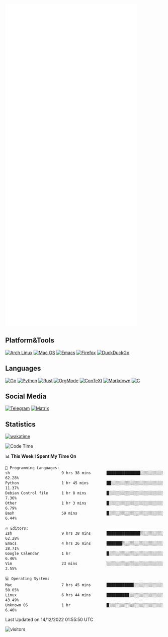 ![Metrics](https://github.com/SteamedFish/SteamedFish/blob/master/github-metrics.svg)

## Platform&Tools

[![Arch Linux](https://img.shields.io/badge/ArchLinux-1793D1?logo=arch-linux&logoColor=fff&style=flat-square)](https://archlinux.org/)
[![Mac OS](https://img.shields.io/badge/MacOS-000000?style=flat-square&logo=macos&logoColor=F0F0F0)](https://www.apple.com/macos/)
[![Emacs](https://img.shields.io/badge/Emacs-%237F5AB6.svg?&style=flat-square&logo=gnu-emacs&logoColor=white)](https://www.gnu.org/software/emacs/)
[![Firefox](https://img.shields.io/badge/Firefox-FF7139?style=flat-square&logo=Firefox-Browser&logoColor=white)](https://firefox.com/)
[![DuckDuckGo](https://img.shields.io/badge/DuckDuckGo-DE5833?style=flat-square&logo=DuckDuckGo&logoColor=white)](https://duckduckgo.com/)

## Languages

[![Go](https://img.shields.io/badge/Golang-%2300ADD8.svg?style=flat-square&logo=go&logoColor=white)](https://golang.org/)
[![Python](https://img.shields.io/badge/Python-3670A0?style=flat-square&logo=python&logoColor=ffdd54)](https://www.python.org/)
[![Rust](https://img.shields.io/badge/Rust-%23000000.svg?style=flat-square&logo=rust&logoColor=white)](https://www.rust-lang.org/)
[![OrgMode](https://img.shields.io/badge/OrgMode-%23000000.svg?style=flat-square&logo=org&logoColor=white)](https://orgmode.org/)
[![ConTeXt](https://img.shields.io/badge/ConTeXt-%23008080.svg?style=flat-square&logo=latex&logoColor=white)](https://contextgarden.net/)
[![Markdown](https://img.shields.io/badge/MarkDown-%23000000.svg?style=flat-square&logo=markdown&logoColor=white)](https://daringfireball.net/projects/markdown/)
[![C](https://img.shields.io/badge/C-%2300599C.svg?style=flat-square&logo=c&logoColor=white)](https://www.iso.org/standard/74528.html)

## Social Media
[![Telegram](https://img.shields.io/badge/SteamedFish-2CA5E0?style=social&logo=telegram&logoColor=white)](https://t.me/SteamedFish)
[![Matrix](https://img.shields.io/badge/SteamedFish-2CA5E0?style=social&logo=matrix&logoColor=black)](https://matrix.to/#/@i:steamedfish.org)

## Statistics
[![wakatime](https://wakatime.com/badge/user/168280d6-fcf2-4b4f-ad3a-dc4612f35b38.svg)](https://wakatime.com/@168280d6-fcf2-4b4f-ad3a-dc4612f35b38)

<!--START_SECTION:waka-->
![Code Time](http://img.shields.io/badge/Code%20Time-2%2C217%20hrs%209%20mins-blue)

📊 **This Week I Spent My Time On** 

```text
💬 Programming Languages: 
sh                       9 hrs 38 mins       ███████████████░░░░░░░░░░   62.28% 
Python                   1 hr 45 mins        ██░░░░░░░░░░░░░░░░░░░░░░░   11.37% 
Debian Control file      1 hr 8 mins         █░░░░░░░░░░░░░░░░░░░░░░░░   7.36% 
Other                    1 hr 3 mins         █░░░░░░░░░░░░░░░░░░░░░░░░   6.79% 
Bash                     59 mins             █░░░░░░░░░░░░░░░░░░░░░░░░   6.44%

🔥 Editors: 
Zsh                      9 hrs 38 mins       ███████████████░░░░░░░░░░   62.28% 
Emacs                    4 hrs 26 mins       ███████░░░░░░░░░░░░░░░░░░   28.71% 
Google Calendar          1 hr                █░░░░░░░░░░░░░░░░░░░░░░░░   6.46% 
Vim                      23 mins             ░░░░░░░░░░░░░░░░░░░░░░░░░   2.55%

💻 Operating System: 
Mac                      7 hrs 45 mins       ████████████░░░░░░░░░░░░░   50.05% 
Linux                    6 hrs 44 mins       ██████████░░░░░░░░░░░░░░░   43.49% 
Unknown OS               1 hr                █░░░░░░░░░░░░░░░░░░░░░░░░   6.46%

```


 Last Updated on 14/12/2022 01:55:50 UTC
<!--END_SECTION:waka-->

![visitors](https://visitor-badge.laobi.icu/badge?page_id=SteamedFish.SteamedFish)

